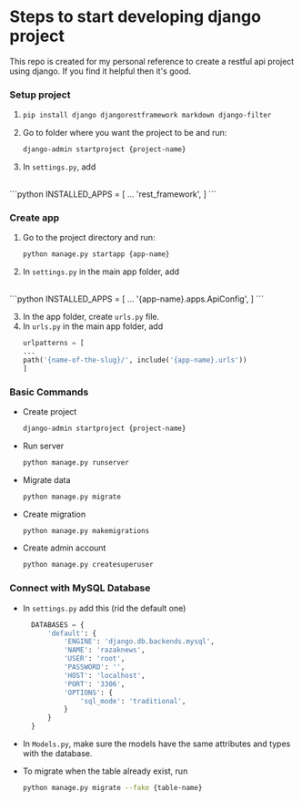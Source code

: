 # Steps to start developing django project

This repo is created for my personal reference to create a restful api project using django. If you find it helpful then it's good.

### Setup project

1.  ```sh 
    pip install django djangorestframework markdown django-filter
    ```
2. Go to folder where you want the project to be and run:
    ```sh 
    django-admin startproject {project-name}
    ```
3. In `settings.py`, add
<br/>
    ```python
    INSTALLED_APPS = [
    ...
    'rest_framework',
    ]
    ```

### Create app

1. Go to the project directory and run:
    ```sh 
    python manage.py startapp {app-name}
    ```
2. In `settings.py` in the main app folder, add 
<br/>
    ```python
    INSTALLED_APPS = [
    ...
    '{app-name}.apps.ApiConfig',
    ]
    ```

3. In the app folder, create `urls.py` file.
4. In `urls.py` in the main app folder, add 
    ```python
    urlpatterns = [
    ...
    path('{name-of-the-slug}/', include('{app-name}.urls'))
    ]
    ```

### Basic Commands

-   Create project
    ```sh 
    django-admin startproject {project-name}
    ```
-   Run server
    ```sh 
    python manage.py runserver
    ```
-   Migrate data
    ```sh 
    python manage.py migrate
    ```
-   Create migration
    ```sh 
    python manage.py makemigrations
    ```
-   Create admin account
    ```sh 
    python manage.py createsuperuser
    ```

### Connect with MySQL Database

- In `settings.py` add this (rid the default one)
  ```python
    DATABASES = {
        'default': {
            'ENGINE': 'django.db.backends.mysql',
            'NAME': 'razaknews',
            'USER': 'root',
            'PASSWORD': '',
            'HOST': 'localhost',
            'PORT': '3306',
            'OPTIONS': {
                'sql_mode': 'traditional',
            }
        }
    }
    ```

- In `Models.py`, make sure the models have the same attributes and types with the database.

- To migrate when the table already exist, run 
    ```sh
    python manage.py migrate --fake {table-name}
    ```

